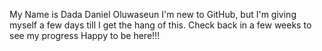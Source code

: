 My Name is Dada Daniel Oluwaseun
I'm new to GitHub, but I'm giving myself a few days till I get the hang of this.
Check back in a few weeks to see my progress
Happy to be here!!!
